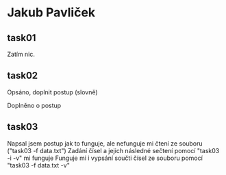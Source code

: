 # Jakub Pavliček

## task01
Zatím nic.

## task02
Opsáno, doplnit postup (slovně)

Doplněno o postup

## task03
Napsal jsem postup jak to funguje, ale nefunguje mi čtení ze souboru ("task03 -f data.txt")
Zadání čísel a jejich následné sečtení pomocí "task03 -i -v" mi funguje
Funguje mi i vypsání součti čísel ze souboru pomocí "task03 -f data.txt -v"

